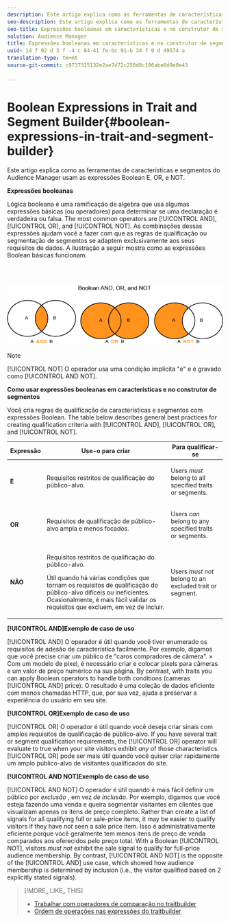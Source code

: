 ```yaml
---
description: Este artigo explica como as ferramentas de características e segmentos do Audience Manager usam as expressões Boolean E, OR, e NOT.
seo-description: Este artigo explica como as ferramentas de características e segmentos do Audience Manager usam as expressões Boolean E, OR, e NOT.
seo-title: Expressões booleanas em características e no construtor de segmentos
solution: Audience Manager
title: Expressões booleanas em características e no construtor de segmentos
uuid: 14 f 02 d 3 f -4 c 84-41 fe-bc 91-b 34 f 0 d 49574 a
translation-type: tm+mt
source-git-commit: c9737315132e2ae7d72c250d8c196abe8d9e0e43

---
```



# Boolean Expressions in Trait and Segment Builder{#boolean-expressions-in-trait-and-segment-builder}

Este artigo explica como as ferramentas de características e segmentos do Audience Manager usam as expressões Boolean E, OR, e NOT.

<!-- 

c_tb_boolean.xml

 -->

**Expressões booleanas**

Lógica booleana é uma ramificação de algebra que usa algumas expressões básicas (ou operadores) para determinar se uma declaração é verdadeira ou falsa. The most common operators are [!UICONTROL AND], [!UICONTROL OR], and [!UICONTROL NOT]. As combinações dessas expressões ajudam você a fazer com que as regras de qualificação ou segmentação de segmentos se adaptem exclusivamente aos seus requisitos de dados. A ilustração a seguir mostra como as expressões Boolean básicas funcionam.

<br> 

![](assets/BooleanOverview_small.png)

>[!NOTE]
>
>[!UICONTROL NOT] O operador usa uma condição implícita &quot;e&quot; e é gravado como [!UICONTROL AND NOT].

**Como usar expressões booleanas em características e no construtor de segmentos**

Você cria regras de qualificação de características e segmentos com expressões Boolean. The table below describes general best practices for creating qualification criteria with [!UICONTROL AND], [!UICONTROL OR], and [!UICONTROL NOT].

<table id="table_C762872C98F54C4A86A2F1C840A86657"> 
 <thead> 
  <tr> 
   <th colname="col1" class="entry"> Expressão </th> 
   <th colname="col2" class="entry"> Use-o para criar </th> 
   <th colname="col3" class="entry"> Para qualificar-se </th> 
  </tr>
 </thead>
 <tbody> 
  <tr> 
   <td colname="col1"> <p><b><span class="wintitle"> E</span></b> </p> </td> 
   <td colname="col2"> <p>Requisitos restritos de qualificação do público-alvo. </p> </td> 
   <td colname="col3"> <p>Users <i>must</i> belong to all specified traits or segments. </p> </td> 
  </tr> 
  <tr> 
   <td colname="col1"> <p><b><span class="wintitle"> OR</span></b> </p> </td> 
   <td colname="col2"> <p>Requisitos de qualificação de público-alvo ampla e menos focados. </p> </td> 
   <td colname="col3"> <p>Users <i>can</i> belong to any specified traits or segments. </p> </td> 
  </tr> 
  <tr> 
   <td colname="col1"> <p><b><span class="wintitle"> NÃO</span></b> </p> </td> 
   <td colname="col2"> <p>Requisitos restritos de qualificação do público-alvo. </p> <p>Útil quando há várias condições que tornam os requisitos de qualificação do público-alvo difíceis ou ineficientes. Ocasionalmente, é mais fácil validar os requisitos que excluem, em vez de incluir. </p> </td> 
   <td colname="col3"> <p>Users <i>must not</i> belong to an excluded trait or segment. </p> </td> 
  </tr> 
 </tbody> 
</table>

**[!UICONTROL AND]Exemplo de caso de uso**

[!UICONTROL AND] O operador é útil quando você tiver enumerado os requisitos de adesão de característica facilmente. Por exemplo, digamos que você precise criar um público de &quot;caros compradores de câmera&quot;. » Com um modelo de pixel, é necessário criar e colocar pixels para câmeras e um valor de preço numérico na sua página. By contrast, with traits you can apply Boolean operators to handle both conditions (cameras [!UICONTROL AND] price). O resultado é uma coleção de dados eficiente com menos chamadas HTTP, que, por sua vez, ajuda a preservar a experiência do usuário em seu site.

**[!UICONTROL OR]Exemplo de caso de uso**

[!UICONTROL OR] O operador é útil quando você deseja criar sinais com amplos requisitos de qualificação de público-alvo. If you have several trait or segment qualification requirements, the [!UICONTROL OR] operator will evaluate to true when your site visitors exhibit *any* of those characteristics. [!UICONTROL OR] pode ser mais útil quando você quiser criar rapidamente um amplo público-alvo de visitantes qualificados do site.

**[!UICONTROL AND NOT]Exemplo de caso de uso**

[!UICONTROL AND NOT] O operador é útil quando é mais fácil definir um público por *exclusão* , em vez *de inclusão*. Por exemplo, digamos que você esteja fazendo uma venda e queira segmentar visitantes em clientes que visualizam apenas os itens de preço completo. Rather than create a list of signals for all qualifying full or sale-price items, it may be easier to qualify visitors if they have *not* seen a sale price item. Isso é administrativamente eficiente porque você geralmente tem menos itens de preço de venda comparados aos oferecidos pelo preço total. With a Boolean [!UICONTROL NOT], visitors *must not* exhibit the sale signal to qualify for full-price audience membership. By contrast, [!UICONTROL AND NOT] is the opposite of the [!UICONTROL AND] use case, which showed how audience membership is determined by inclusion (i.e., the visitor qualified based on 2 explicitly stated signals).

>[!MORE_ LIKE_ THIS]
>
>* [Trabalhar com operadores de comparação no traitbuilder](../features/traits/trait-comparison-operators.md)
>* [Ordem de operações nas expressões do traitbuilder](../features/traits/trait-operator-precedence.md)

